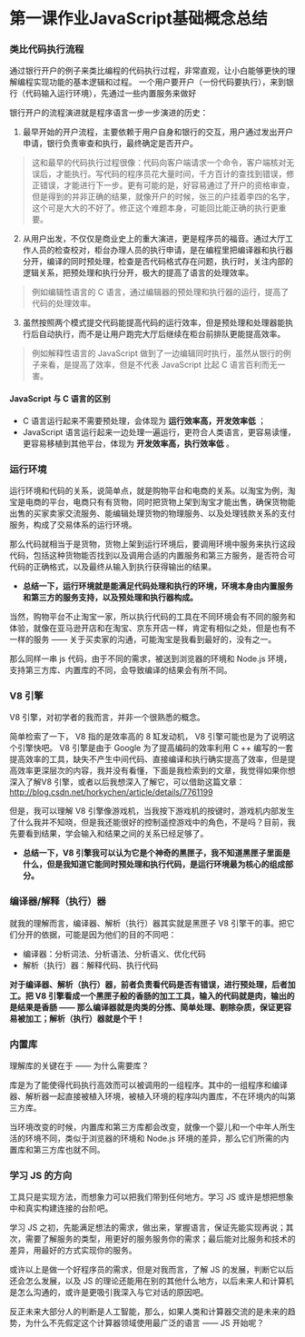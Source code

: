 # 第一课作业JavaScript基础概念总结

###  类比代码执行流程

通过银行开户的例子来类比编程的代码执行过程，非常直观，让小白能够更快的理解编程实现功能的基本逻辑和过程。
一个用户要开户（一份代码要执行），来到银行（代码输入运行环境），先通过一些内置服务来做好




银行开户的流程演进就是程序语言一步一步演进的历史：
1. 最早开始的开户流程，主要依赖于用户自身和银行的交互，用户通过发出开户申请，银行负责审查和执行，最终确定是否开户。

> 这和最早的代码执行过程很像：代码向客户端请求一个命令，客户端核对无误后，才能执行。写代码的程序员花大量时间，千方百计的查找到错误，修正错误，才能进行下一步。更有可能的是，好容易通过了开户的资格审查，但是得到的并非正确的结果，就像开户的时候，张三的户挂着李四的名字，这个可是大大的不好了。修正这个难题本身，可能回比能正确的执行更重要。

2. 从用户出发，不仅仅是商业史上的重大演进，更是程序员的福音。通过大厅工作人员的检查校对，柜台办理人员的执行申请，是在编程里把编译器和执行器分开，编译的同时预处理，检查是否代码格式存在问题，执行时，关注内部的逻辑关系，把预处理和执行分开，极大的提高了语言的处理效率。

> 例如编辑性语言的  C 语言，通过编辑器的预处理和执行器的运行，提高了代码的处理效率。

3. 虽然按照两个模式提交代码能提高代码的运行效率，但是预处理和处理器能执行后自动执行，而不是让用户跑完大厅后继续在柜台前排队更能提高效率。

> 例如解释性语言的 JavaScript 做到了一边编辑同时执行，虽然从银行的例子来看，是提高了效率，但是不代表 JavaScript 比起 C 语言百利而无一害。

#### JavaScript 与 C 语言的区别
- C 语言运行起来不需要预处理，会体现为 **运行效率高，开发效率低** ；
- JavaScript 语言运行起来一边处理一遍运行，更符合人类语言，更容易读懂，更容易移植到其他平台，体现为 **开发效率高，执行效率低** 。

###  运行环境

运行环境和代码的关系，说简单点，就是购物平台和电商的关系。以淘宝为例，淘宝是电商的平台，电商只有有货物，同时把货物上架到淘宝才能出售，确保货物能出售的买家卖家交流服务、能编辑处理货物的物理服务、以及处理钱款关系的支付服务，构成了交易体系的运行环境。

那么代码就相当于是货物，货物上架到运行环境后，要调用环境中服务来执行这段代码，包括这种货物能否找到以及调用合适的内置服务和第三方服务，是否符合可代码的正确格式，以及最终从输入到执行获得输出的结果。

- **总结一下，运行环境就是能满足代码处理和执行的环境，环境本身由内置服务和第三方的服务支持，以及预处理和执行器构成。**

当然，购物平台不止淘宝一家，所以执行代码的工具在不同环境会有不同的服务和体验，就像在亚马逊开店和在淘宝、京东开店一样，肯定有相似之处，但是也有不一样的服务 —— 关于买卖家的沟通，可能淘宝是我看到最好的，没有之一。

那么同样一串 js 代码，由于不同的需求，被送到浏览器的环境和 Node.js 环境，支持第三方库、内置库的不同，会导致编译的结果会有所不同。



###  V8 引擎

 V8 引擎，对初学者的我而言，并非一个很熟悉的概念。

简单检索了一下， V8 指的是效率高的 8 缸发动机， V8 引擎可能也是为了说明这个引擎快吧。 V8 引擎是由于 Google 为了提高编码的效率利用 C ++ 编写的一套提高效率的工具，缺失不产生中间代码、直接编译和执行确实提高了效率，但是提高效率更深层次的内容，我并没有看懂，下面是我检索到的文章，我觉得如果你想深入了解V8 引擎，或者以后我想深入了解它，可以借助这篇文章：
http://blog.csdn.net/horkychen/article/details/7761199

但是，我可以理解 V8 引擎像游戏机，当我按下游戏机的按键时，游戏机内部发生了什么我并不知晓，但是我还能很好的控制遥控游戏中的角色，不是吗？目前，我先要看到结果，学会输入和结果之间的关系已经足够了。

- **总结一下，V8 引擎我可以认为它是个神奇的黑匣子，我不知道黑匣子里面是什么，但是我知道它能同时预处理和执行代码，是运行环境最为核心的组成部分。**

###  编译器/解释（执行）器

就我的理解而言，编译器、解析（执行）器其实就是黑匣子 V8 引擎干的事。把它们分开的依据，可能是因为他们的目的不同吧：

- 编译器：分析词法、分析语法、分析语义、优化代码
- 解析（执行）器：解释代码、执行代码

**对于编译器、解析（执行）器，前者负责看代码是否有错误，进行预处理，后者加工。把 V8 引擎看成一个黑匣子般的香肠的加工工具，输入的代码就是肉，输出的是结果是香肠 —— 那么编译器就是肉类的分拣、简单处理、剔除杂质，保证更容易被加工；解析（执行）器就是个干！**

###  内置库

理解库的关键在于 —— 为什么需要库？

库是为了能使得代码执行高效而可以被调用的一组程序。其中的一组程序和编译器、解析器一起直接被植入环境，被植入环境的程序叫内置库，不在环境内的叫第三方库。

当环境改变的时候，内置库和第三方库都会改变，就像一个婴儿和一个中年人所生活的环境不同，类似于浏览器的环境和 Node.js 环境的差异，那么它们所需的内置库和第三方库也就不同。

### 学习 JS 的方向

工具只是实现方法，而想象力可以把我们带到任何地方。学习 JS 或许是想把想象中和真实构建连接的台阶吧。

学习 JS 之初，先能满足想法的需求，做出来，掌握语言，保证先能实现再说；其次，需要了解服务的类型，用更好的服务服务你的需求；最后能对比服务和技术的差异，用最好的方式实现你的服务。

或许以上是做一个好程序员的需求，但是对我而言，了解 JS 的发展，判断它以后还会怎么发展，以及 JS 的理论还能用在别的其他什么地方，以后未来人和计算机是怎么沟通的，或许是更吸引我深入与它对话的原因吧。

反正未来大部分人的判断是人工智能，那么，如果人类和计算器交流的是未来的趋势，为什么不先假定这个计算器领域使用最广泛的语言 —— JS 开始呢？
